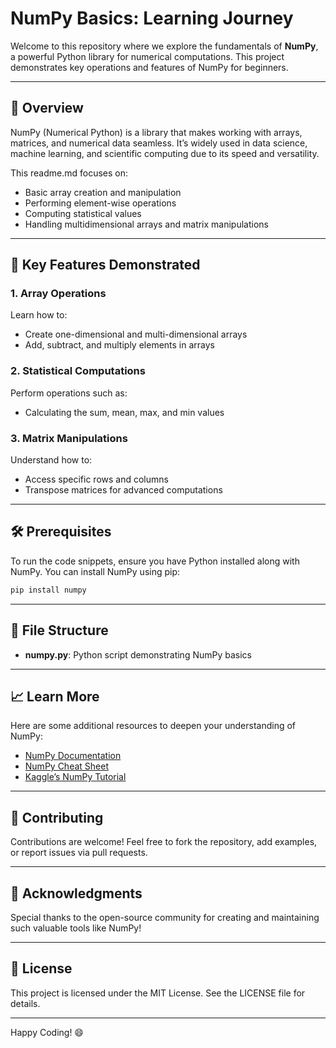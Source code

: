 # NumPy Basics: Learning Journey

Welcome to this repository where we explore the fundamentals of **NumPy**, a powerful Python library for numerical computations. This project demonstrates key operations and features of NumPy for beginners.

---

## 📖 Overview
NumPy (Numerical Python) is a library that makes working with arrays, matrices, and numerical data seamless. It’s widely used in data science, machine learning, and scientific computing due to its speed and versatility.

This readme.md focuses on:
- Basic array creation and manipulation
- Performing element-wise operations
- Computing statistical values
- Handling multidimensional arrays and matrix manipulations

---

## 🚀 Key Features Demonstrated

### 1. **Array Operations**
Learn how to:
- Create one-dimensional and multi-dimensional arrays
- Add, subtract, and multiply elements in arrays

### 2. **Statistical Computations**
Perform operations such as:
- Calculating the sum, mean, max, and min values

### 3. **Matrix Manipulations**
Understand how to:
- Access specific rows and columns
- Transpose matrices for advanced computations

---

## 🛠️ Prerequisites
To run the code snippets, ensure you have Python installed along with NumPy. You can install NumPy using pip:

```bash
pip install numpy
```

---

## 📂 File Structure
- **numpy.py**: Python script demonstrating NumPy basics

---

## 📈 Learn More
Here are some additional resources to deepen your understanding of NumPy:
- [NumPy Documentation](https://numpy.org/doc/)
- [NumPy Cheat Sheet](https://www.datacamp.com/cheat-sheet/numpy-cheat-sheet-python)
- [Kaggle’s NumPy Tutorial](https://www.kaggle.com/learn/python)

---

## 🤝 Contributing
Contributions are welcome! Feel free to fork the repository, add examples, or report issues via pull requests.

---

## 🌟 Acknowledgments
Special thanks to the open-source community for creating and maintaining such valuable tools like NumPy!

---

## 📜 License
This project is licensed under the MIT License. See the LICENSE file for details.

---

Happy Coding! 😄
